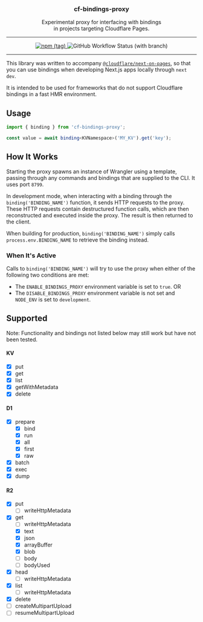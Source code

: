 <p align="center">
  <h3 align="center">cf-bindings-proxy</h3>

  <p align="center">
    Experimental proxy for interfacing with bindings
    <br />
    in projects targeting Cloudflare Pages.
  </p>
</p>

---

<p align="center">
  <a href="https://npmjs.com/package/cf-bindings-proxy" target="_blank">
		<img alt="npm (tag)" src="https://img.shields.io/npm/v/cf-bindings-proxy/latest?color=3777FF&style=flat-square" />
	</a>
	<img alt="GitHub Workflow Status (with branch)" src="https://img.shields.io/github/actions/workflow/status/james-elicx/cf-bindings-proxy/release.yml?branch=main&color=95FF38&style=flat-square" />
</p>

---

This library was written to accompany [`@cloudflare/next-on-pages`](https://github.com/cloudflare/next-on-pages), so that you can use bindings when developing Next.js apps locally through `next dev`.

It is intended to be used for frameworks that do not support Cloudflare bindings in a fast HMR environment.

## Usage

```ts
import { binding } from 'cf-bindings-proxy';

const value = await binding<KVNamespace>('MY_KV').get('key');
```

## How It Works

Starting the proxy spawns an instance of Wrangler using a template, passing through any commands and bindings that are supplied to the CLI. It uses port `8799`.

In development mode, when interacting with a binding through the `binding('BINDING_NAME')` function, it sends HTTP requests to the proxy. These HTTP requests contain destructured function calls, which are then reconstructed and executed inside the proxy. The result is then returned to the client.

When building for production, `binding('BINDING_NAME')` simply calls `process.env.BINDING_NAME` to retrieve the binding instead.

### When It's Active

Calls to `binding('BINDING_NAME')` will try to use the proxy when either of the following two conditions are met:

- The `ENABLE_BINDINGS_PROXY` environment variable is set to `true`.
  OR
- The `DISABLE_BINDINGS_PROXY` environment variable is not set and `NODE_ENV` is set to `development`.

## Supported

Note: Functionality and bindings not listed below may still work but have not been tested.

#### KV

- [x] put
- [x] get
- [x] list
- [x] getWithMetadata
- [x] delete

#### D1

- [x] prepare
  - [x] bind
  - [x] run
  - [x] all
  - [x] first
  - [x] raw
- [x] batch
- [x] exec
- [x] dump

#### R2

- [x] put
  - [ ] writeHttpMetadata
- [x] get
  - [ ] writeHttpMetadata
  - [x] text
  - [x] json
  - [x] arrayBuffer
  - [x] blob
  - [ ] body
  - [ ] bodyUsed
- [x] head
  - [ ] writeHttpMetadata
- [x] list
  - [ ] writeHttpMetadata
- [x] delete
- [ ] createMultipartUpload
- [ ] resumeMultipartUpload
